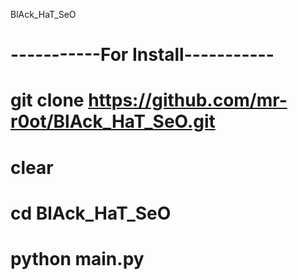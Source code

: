 BlAck_HaT_SeO
# -----------For Install-----------
# git clone https://github.com/mr-r0ot/BlAck_HaT_SeO.git
# clear
# cd BlAck_HaT_SeO
# python main.py
